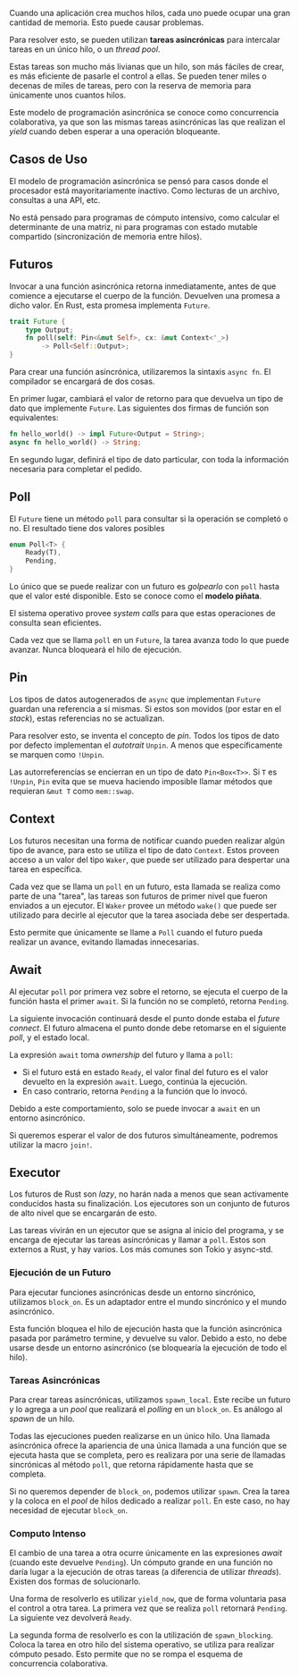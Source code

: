 Cuando una aplicación crea muchos hilos, cada uno puede ocupar una gran cantidad de memoria. Esto puede causar problemas.

Para resolver esto, se pueden utilizan **tareas asincrónicas** para intercalar tareas en un único hilo, o un *thread pool*.

Estas tareas son mucho más livianas que un hilo, son más fáciles de crear, es más eficiente de pasarle el control a ellas. Se pueden tener miles o decenas de miles de tareas, pero con la reserva de memoria para únicamente unos cuantos hilos.

Este modelo de programación asincrónica se conoce como concurrencia colaborativa, ya que son las mismas tareas asincrónicas las que realizan el *yield* cuando deben esperar a una operación bloqueante.

## Casos de Uso

El modelo de programación asincrónica se pensó para casos donde el procesador está mayoritariamente inactivo. Como lecturas de un archivo, consultas a una API, etc.

No está pensado para programas de cómputo intensivo, como calcular el determinante de una matriz, ni para programas con estado mutable compartido (sincronización de memoria entre hilos).

## Futuros

Invocar a una función asincrónica retorna inmediatamente, antes de que comience a ejecutarse el cuerpo de la función. Devuelven una promesa a dicho valor. En Rust, esta promesa implementa `Future`.

```Rust
trait Future {
	type Output;
	fn poll(self: Pin<&mut Self>, cx: &mut Context<'_>) 
		-> Poll<Self::Output>;
}
```

Para crear una función asincrónica, utilizaremos la sintaxis `async fn`. El compilador se encargará de dos cosas.

En primer lugar, cambiará el valor de retorno para que devuelva un tipo de dato que implemente `Future`. Las siguientes dos firmas de función son equivalentes:

```Rust
fn hello_world() -> impl Future<Output = String>;
async fn hello_world() -> String;
```

En segundo lugar, definirá el tipo de dato particular, con toda la información necesaria para completar el pedido.

## Poll

El `Future` tiene un método `poll` para consultar si la operación se completó o no. El resultado tiene dos valores posibles

```Rust
enum Poll<T> {
	Ready(T),
	Pending,
}
```

Lo único que se puede realizar con un futuro es *golpearlo* con `poll` hasta que el valor esté disponible. Esto se conoce como el **modelo piñata**.

El sistema operativo provee *system calls* para que estas operaciones de consulta sean eficientes.

Cada vez que se llama `poll` en un `Future`, la tarea avanza todo lo que puede avanzar. Nunca bloqueará el hilo de ejecución.

## Pin

Los tipos de datos autogenerados de `async` que implementan `Future` guardan una referencia a sí mismas. Si estos son movidos (por estar en el *stack*), estas referencias no se actualizan.

Para resolver esto, se inventa el concepto de *pin*. Todos los tipos de dato por defecto implementan el *autotrait* `Unpin`. A menos que específicamente se marquen como `!Unpin`.

Las autorreferencias se encierran en un tipo de dato `Pin<Box<T>>`. Si `T` es `!Unpin`, `Pin` evita que se mueva haciendo imposible llamar métodos que requieran `&mut T` como `mem::swap`.

## Context

Los futuros necesitan una forma de notificar cuando pueden realizar algún tipo de avance, para esto se utiliza el tipo de dato `Context`. Estos proveen acceso a un valor del tipo `Waker`, que puede ser utilizado para despertar una tarea en específica.

Cada vez que se llama un `poll` en un futuro, esta llamada se realiza como parte de una "tarea", las tareas son futuros de primer nivel que fueron enviados a un ejecutor. El `Waker` provee un método `wake()` que puede ser utilizado para decirle al ejecutor que la tarea asociada debe ser despertada.

Esto permite que únicamente se llame a `Poll` cuando el futuro pueda realizar un avance, evitando llamadas innecesarias.

## Await

Al ejecutar `poll` por primera vez sobre el retorno, se ejecuta el cuerpo de la función hasta el primer `await`. Si la función no se completó, retorna `Pending`.

La siguiente invocación continuará desde el punto donde estaba el *future connect*. El futuro almacena el punto donde debe retomarse en el siguiente *poll*, y el estado local.

La expresión `await` toma *ownership* del futuro y llama a `poll`:

- Si el futuro está en estado `Ready`, el valor final del futuro es el valor devuelto en la expresión `await`. Luego, continúa la ejecución.
- En caso contrario, retorna `Pending` a la función que lo invocó.

Debido a este comportamiento, solo se puede invocar a `await` en un entorno asincrónico.

Si queremos esperar el valor de dos futuros simultáneamente, podremos utilizar la macro `join!`.

## Executor

Los futuros de Rust son *lazy*, no harán nada a menos que sean activamente conducidos hasta su finalización. Los ejecutores son un conjunto de futuros de alto nivel que se encargarán de esto.

Las tareas vivirán en un ejecutor que se asigna al inicio del programa, y se encarga de ejecutar las tareas asincrónicas y llamar a `poll`. Estos son externos a Rust, y hay varios. Los más comunes son Tokio y async-std.

### Ejecución de un Futuro

Para ejecutar funciones asincrónicas desde un entorno sincrónico, utilizamos `block_on`. Es un adaptador entre el mundo sincrónico y el mundo asincrónico.

Esta función bloquea el hilo de ejecución hasta que la función asincrónica pasada por parámetro termine, y devuelve su valor. Debido a esto, no debe usarse desde un entorno asincrónico (se bloquearía la ejecución de todo el hilo).

### Tareas Asincrónicas

Para crear tareas asincrónicas, utilizamos `spawn_local`. Este recibe un futuro y lo agrega a un *pool* que realizará el *polling* en un `block_on`. Es análogo al *spawn* de un hilo.

Todas las ejecuciones pueden realizarse en un único hilo. Una llamada asincrónica ofrece la apariencia de una única llamada a una función que se ejecuta hasta que se completa, pero es realizara por una serie de llamadas sincrónicas al método `poll`, que retorna rápidamente hasta que se completa.

Si no queremos depender de `block_on`, podemos utilizar `spawn`. Crea la tarea y la coloca en el *pool* de hilos dedicado a realizar `poll`. En este caso, no hay necesidad de ejecutar `block_on`.

### Computo Intenso

El cambio de una tarea a otra ocurre únicamente en las expresiones *await* (cuando este devuelve `Pending`). Un cómputo grande en una función no daría lugar a la ejecución de otras tareas (a diferencia de utilizar *threads*). Existen dos formas de solucionarlo.

Una forma de resolverlo es utilizar `yield_now`, que de forma voluntaria pasa el control a otra tarea. La primera vez que se realiza `poll` retornará `Pending`. La siguiente vez devolverá `Ready`.

La segunda forma de resolverlo es con la utilización de `spawn_blocking`. Coloca la tarea en otro hilo del sistema operativo, se utiliza para realizar cómputo pesado. Esto permite que no se rompa el esquema de concurrencia colaborativa.
